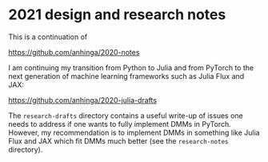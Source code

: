 # 2021 design and research notes

This is a continuation of

https://github.com/anhinga/2020-notes

I am continuing my transition from Python to Julia and 
from PyTorch to the next generation of machine learning frameworks such as
Julia Flux and JAX:

https://github.com/anhinga/2020-julia-drafts

The `research-drafts` directory contains a useful write-up of issues one needs to address
if one wants to fully implement DMMs in PyTorch. However, my recommendation is to
implement DMMs in something like Julia Flux and JAX which fit DMMs much better
(see the `research-notes` directory).
